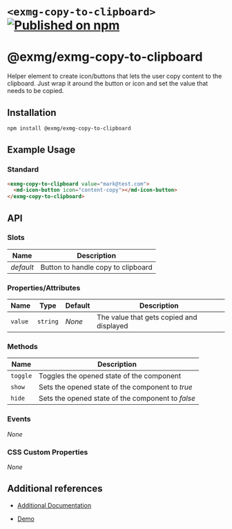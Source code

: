 # `<exmg-copy-to-clipboard>` [![Published on npm](https://img.shields.io/npm/v/@exmg/exmg-copy-to-clipboard.svg)](https://www.npmjs.com/package/@exmg/exmg-copy-to-clipboard)

# @exmg/exmg-copy-to-clipboard

Helper element to create icon/buttons that lets the user copy content to the clipboard. Just wrap it around
the button or icon and set the value that needs to be copied.

## Installation

```sh
npm install @exmg/exmg-copy-to-clipboard
```

## Example Usage

### Standard

```html
<exmg-copy-to-clipboard value="mark@test.com">
  <md-icon-button icon="content-copy"></md-icon-button>
</exmg-copy-to-clipboard>
```

## API

### Slots

| Name      | Description                        |
| --------- | ---------------------------------- |
| _default_ | Button to handle copy to clipboard |

### Properties/Attributes

| Name    | Type     | Default | Description                              |
| ------- | -------- | ------- | ---------------------------------------- |
| `value` | `string` | _None_  | The value that gets copied and displayed |

### Methods

| Name     | Description                                       |
| -------- | ------------------------------------------------- |
| `toggle` | Toggles the opened state of the component         |
| `show`   | Sets the opened state of the component to _true_  |
| `hide`   | Sets the opened state of the component to _false_ |

### Events

_None_

### CSS Custom Properties

_None_

## Additional references

- [Additional Documentation](https://exmg.github.io/exmachina-web-components/ExmgCopyToClipboard.html)

- [Demo](https://exmg.github.io/exmachina-web-components/demo/?el=exmg-copy-to-clipboard)
